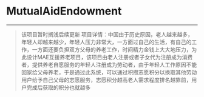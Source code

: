 # MutualAidEndowment
---
> 该项目暂时搁浅后续更新
项目详情：中国由于历史原因，老人越来越多，年轻人却越来越少，年轻人压力非常大，一方面过自己的生活，有自己的工作，一方面还要负担双方父母的养老工作，时间精力金钱上大大地压力，为此设计MAE互援养老项目，该项目由老人注册或者子女代为注册成为消费者，提供养老自愿服务的年轻人注册成为劳动者，由于年轻人工作原因不能回家给父母养老，于是通过此系统，可以通过积攒志愿积分以换取其他劳动用户给予自己父母的志愿服务，志愿积分越高老人需求程度排名越靠前，用户完成后获取的积分也就越多
